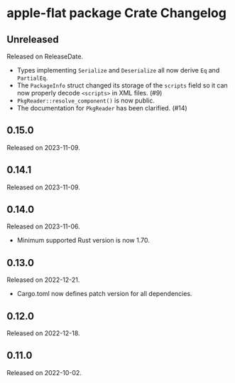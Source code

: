 # apple-flat package Crate Changelog

<!-- next-header -->

## Unreleased

Released on ReleaseDate.

* Types implementing `Serialize` and `Deserialize` all now derive `Eq` and
  `PartialEq`.
* The `PackageInfo` struct changed its storage of the `scripts` field
  so it can now properly decode `<scripts>` in XML files. (#9)
* `PkgReader::resolve_component()` is now public.
* The documentation for `PkgReader` has been clarified. (#14)

## 0.15.0

Released on 2023-11-09.

## 0.14.1

Released on 2023-11-09.

## 0.14.0

Released on 2023-11-06.

* Minimum supported Rust version is now 1.70.

## 0.13.0

Released on 2022-12-21.

* Cargo.toml now defines patch version for all dependencies.

## 0.12.0

Released on 2022-12-18.

## 0.11.0

Released on 2022-10-02.
